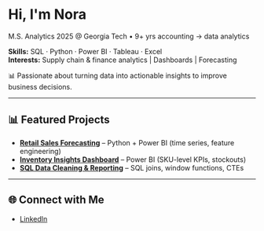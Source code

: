 # Hi, I'm Nora
M.S. Analytics 2025 @ Georgia Tech • 9+ yrs accounting → data analytics  

**Skills:** SQL · Python · Power BI · Tableau · Excel  
**Interests:** Supply chain & finance analytics | Dashboards | Forecasting  

📊 Passionate about turning data into actionable insights to improve business decisions.  

---

## 📊 Featured Projects
- [**Retail Sales Forecasting**](#) – Python + Power BI (time series, feature engineering)  
- [**Inventory Insights Dashboard**](#) – Power BI (SKU-level KPIs, stockouts)  
- [**SQL Data Cleaning & Reporting**](#) – SQL joins, window functions, CTEs  

---

## 🌐 Connect with Me
- [LinkedIn](https://www.linkedin.com/in/nora-p-91916b55/)  


